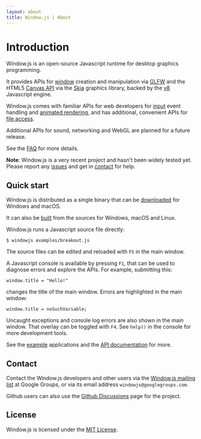 ```yaml
---
layout: about
title: Window.js | About
---
```


Introduction
============

Window.js is an open-source Javascript runtime for desktop graphics programming.

It provides APIs for [window](/doc/window) creation and manipulation via
[GLFW](https://glfw.org) and the HTML5 [Canvas API](/doc/canvas) via the
[Skia](https://skia.org) graphics library, backed by the [v8](https://v8.dev)
Javascript engine.

Window.js comes with familiar APIs for web developers for
[input](/doc/window#window.addEventListener) event handling and
[animated rendering](/doc/global#requestAnimationFrame), and has additional,
convenient APIs for [file access](/doc/file).

Additional APIs for sound, networking and WebGL are planned for a future
release.

See the [FAQ](/about/faq) for more details.

**Note**: Window.js is a very recent project and hasn't been widely tested yet.
Please report any [issues](/about/issues) and get in
[contact](/about/contact) for help.


## Quick start

Window.js is distributed as a single binary that can be
[downloaded](/download) for Windows and macOS.

It can also be [built](/dev/build) from the sources for Windows, macOS and
Linux.

Window.js runs a Javascript source file directly:

```shell
$ windowjs examples/breakout.js
```

The source files can be edited and reloaded with `F5` in the main window.

A Javascript console is available by pressing `F1`, that can be used to
diagnose errors and explore the APIs. For example, submitting this:

```shell
window.title = "Hello!"
```

changes the title of the main window. Errors are highlighted in the main window:

```shell
window.title = noSuchVariable;
```

Uncaught exceptions and console log errors are also shown in the main window.
That overlay can be toggled with `F4`. See `help()` in the console for more
development tools.

See the [example](/about/examples) applications and the
[API documentation](/doc) for more.


## Contact

Contact the Window.js developers and other users via the
[Window.js mailing list](https://groups.google.com/u/3/g/windowjs/) at
Google Groups, or via its email address `windowjs@googlegroups.com`.

Github users can also use the
[Github Discussions](https://github.com/windowjs/windowjs/discussions) page
for the project.


## License

Window.js is licensed under the [MIT License](/about/license).
